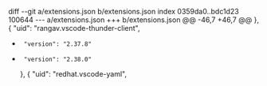 diff --git a/extensions.json b/extensions.json
index 0359da0..bdc1d23 100644
--- a/extensions.json
+++ b/extensions.json
@@ -46,7 +46,7 @@
     },
     {
       "uid": "rangav.vscode-thunder-client",
-      "version": "2.37.8"
+      "version": "2.38.0"
     },
     {
       "uid": "redhat.vscode-yaml",
